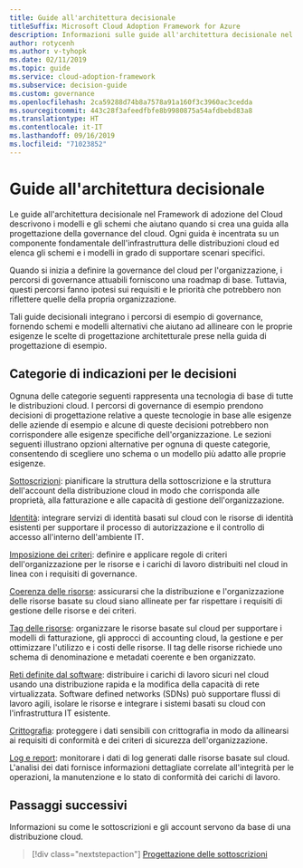 ```yaml
---
title: Guide all'architettura decisionale
titleSuffix: Microsoft Cloud Adoption Framework for Azure
description: Informazioni sulle guide all'architettura decisionale nel Framework di adozione del Cloud.
author: rotycenh
ms.author: v-tyhopk
ms.date: 02/11/2019
ms.topic: guide
ms.service: cloud-adoption-framework
ms.subservice: decision-guide
ms.custom: governance
ms.openlocfilehash: 2ca59288d74b8a7578a91a160f3c3960ac3cedda
ms.sourcegitcommit: 443c28f3afeedfbfe8b9980875a54afdbebd83a8
ms.translationtype: HT
ms.contentlocale: it-IT
ms.lasthandoff: 09/16/2019
ms.locfileid: "71023852"
---
```

# <a name="architectural-decision-guides"></a>Guide all'architettura decisionale

Le guide all'architettura decisionale nel Framework di adozione del Cloud descrivono i modelli e gli schemi che aiutano quando si crea una guida alla progettazione della governance del cloud. Ogni guida è incentrata su un componente fondamentale dell'infrastruttura delle distribuzioni cloud ed elenca gli schemi e i modelli in grado di supportare scenari specifici.

Quando si inizia a definire la governance del cloud per l'organizzazione, i percorsi di governance attuabili forniscono una roadmap di base. Tuttavia, questi percorsi fanno ipotesi sui requisiti e le priorità che potrebbero non riflettere quelle della propria organizzazione.

Tali guide decisionali integrano i percorsi di esempio di governance, fornendo schemi e modelli alternativi che aiutano ad allineare con le proprie esigenze le scelte di progettazione architetturale prese nella guida di progettazione di esempio.

## <a name="decision-guidance-categories"></a>Categorie di indicazioni per le decisioni

Ognuna delle categorie seguenti rappresenta una tecnologia di base di tutte le distribuzioni cloud. I percorsi di governance di esempio prendono decisioni di progettazione relative a queste tecnologie in base alle esigenze delle aziende di esempio e alcune di queste decisioni potrebbero non corrispondere alle esigenze specifiche dell'organizzazione. Le sezioni seguenti illustrano opzioni alternative per ognuna di queste categorie, consentendo di scegliere uno schema o un modello più adatto alle proprie esigenze.

[Sottoscrizioni](./subscriptions/index.md): pianificare la struttura della sottoscrizione e la struttura dell'account della distribuzione cloud in modo che corrisponda alle proprietà, alla fatturazione e alle capacità di gestione dell'organizzazione.

[Identità](./identity/index.md): integrare servizi di identità basati sul cloud con le risorse di identità esistenti per supportare il processo di autorizzazione e il controllo di accesso all'interno dell'ambiente IT.

[Imposizione dei criteri](./policy-enforcement/index.md): definire e applicare regole di criteri dell'organizzazione per le risorse e i carichi di lavoro distribuiti nel cloud in linea con i requisiti di governance.

[Coerenza delle risorse](./resource-consistency/index.md): assicurarsi che la distribuzione e l'organizzazione delle risorse basate su cloud siano allineate per far rispettare i requisiti di gestione delle risorse e dei criteri.

[Tag delle risorse](./resource-tagging/index.md): organizzare le risorse basate sul cloud per supportare i modelli di fatturazione, gli approcci di accounting cloud, la gestione e per ottimizzare l'utilizzo e i costi delle risorse. Il tag delle risorse richiede uno schema di denominazione e metadati coerente e ben organizzato.

[Reti definite dal software](./software-defined-network/index.md): distribuire i carichi di lavoro sicuri nel cloud usando una distribuzione rapida e la modifica della capacità di rete virtualizzata. Software defined networks (SDNs) può supportare flussi di lavoro agili, isolare le risorse e integrare i sistemi basati su cloud con l'infrastruttura IT esistente.

[Crittografia](./encryption/index.md): proteggere i dati sensibili con crittografia in modo da allinearsi ai requisiti di conformità e dei criteri di sicurezza dell'organizzazione.

[Log e report](./logging-and-reporting/index.md): monitorare i dati di log generati dalle risorse basate sul cloud. L'analisi dei dati fornisce informazioni dettagliate correlate all'integrità per le operazioni, la manutenzione e lo stato di conformità dei carichi di lavoro.

## <a name="next-steps"></a>Passaggi successivi

Informazioni su come le sottoscrizioni e gli account servono da base di una distribuzione cloud.

> [!div class="nextstepaction"]
> [Progettazione delle sottoscrizioni](./subscriptions/index.md)
